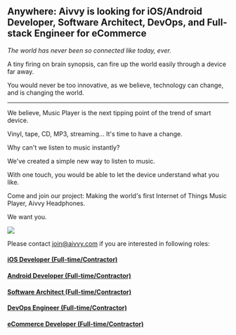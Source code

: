 ## Anywhere: Aivvy is looking for iOS/Android Developer, Software Architect, DevOps, and Full-stack Engineer for eCommerce

*The world has never been so connected like today, ever.*

A tiny firing on brain synopsis, can fire up the world easily through a device far away. 

You would never be too innovative, as we believe, technology can change, and is changing the world. 

---------------------
 
We believe, Music Player is the next tipping point of the trend of smart device.

Vinyl, tape, CD, MP3, streaming... It's time to have a change. 

Why can't we listen to music instantly?

We've created a simple new way to listen to music. 

With one touch, you would be able to let the device understand what you like.

Come and join our project: Making the world's first Internet of Things Music Player, Aivvy Headphones. 

We want you. 

![](http://www.aivvy.com/img/lifestyle.jpg)

Please contact join@aivvy.com if you are interested in following roles:


#### [iOS Developer (Full-time/Contractor)](https://github.com/Doriscafe/missionaivvy/blob/master/iOS.md)
#### [Android Developer (Full-time/Contractor)](https://github.com/Doriscafe/missionaivvy/blob/master/Android.md)
#### [Software Architect (Full-time/Contractor)](https://github.com/Doriscafe/missionaivvy/blob/master/SA.md)
#### [DevOps Engineer (Full-time/Contractor)](https://github.com/Doriscafe/missionaivvy/blob/master/DevOps.md)
#### [eCommerce Developer (Full-time/Contractor)](https://github.com/Doriscafe/missionaivvy/blob/master/EC.md)
